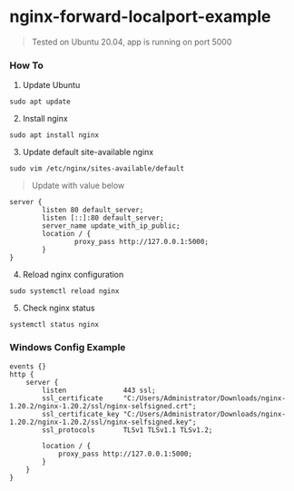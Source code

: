 # nginx-forward-localport-example
> Tested on Ubuntu 20.04, app is running on port 5000
### **How To**
1. Update Ubuntu
```
sudo apt update
```
2. Install nginx
```
sudo apt install nginx
```
3. Update default site-available nginx
```
sudo vim /etc/nginx/sites-available/default
```
> Update with value below
```
server {
        listen 80 default_server;
        listen [::]:80 default_server;
        server_name update_with_ip_public;
        location / {
                proxy_pass http://127.0.0.1:5000;
        }
}
```
4. Reload nginx configuration
```
sudo systemctl reload nginx
```
5. Check nginx status
```
systemctl status nginx
```
### **Windows Config Example**
```
events {}
http {
    server {
        listen              443 ssl;
        ssl_certificate     "C:/Users/Administrator/Downloads/nginx-1.20.2/nginx-1.20.2/ssl/nginx-selfsigned.crt";
        ssl_certificate_key "C:/Users/Administrator/Downloads/nginx-1.20.2/nginx-1.20.2/ssl/nginx-selfsigned.key";
        ssl_protocols       TLSv1 TLSv1.1 TLSv1.2;

        location / {
            proxy_pass http://127.0.0.1:5000;
        }
    }
}
```
